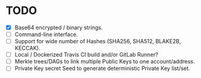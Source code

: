 # TODO

- [x] Base64 encrypted / binary strings.
- [ ] Command-line interface.
- [ ] Support for wide number of Hashes (SHA256, SHA512, BLAKE2B, KECCAK).
- [ ] Local / Dockerized Travis CI build and/or GitLab Runner?
- [ ] Merkle trees/DAGs to link multiple Public Keys to one account/address.
- [ ] Private Key secret Seed to generate deterministic Private Key list/set.
